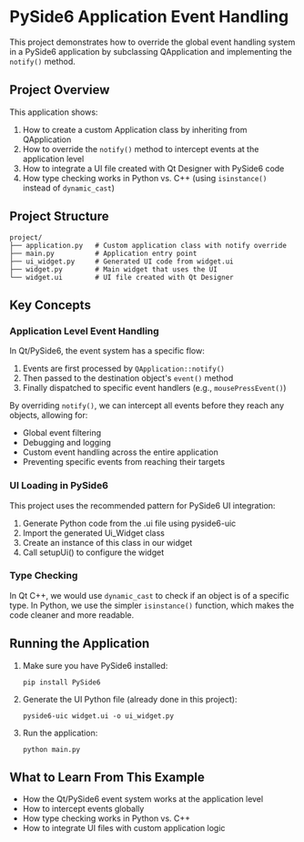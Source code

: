 # PySide6 Application Event Handling

This project demonstrates how to override the global event handling system in a PySide6 application by subclassing QApplication and implementing the `notify()` method.

## Project Overview

This application shows:
1. How to create a custom Application class by inheriting from QApplication
2. How to override the `notify()` method to intercept events at the application level
3. How to integrate a UI file created with Qt Designer with PySide6 code
4. How type checking works in Python vs. C++ (using `isinstance()` instead of `dynamic_cast`)

## Project Structure

```
project/
├── application.py   # Custom application class with notify override
├── main.py          # Application entry point
├── ui_widget.py     # Generated UI code from widget.ui
├── widget.py        # Main widget that uses the UI
└── widget.ui        # UI file created with Qt Designer
```

## Key Concepts

### Application Level Event Handling

In Qt/PySide6, the event system has a specific flow:
1. Events are first processed by `QApplication::notify()`
2. Then passed to the destination object's `event()` method
3. Finally dispatched to specific event handlers (e.g., `mousePressEvent()`)

By overriding `notify()`, we can intercept all events before they reach any objects, allowing for:
- Global event filtering
- Debugging and logging
- Custom event handling across the entire application
- Preventing specific events from reaching their targets

### UI Loading in PySide6

This project uses the recommended pattern for PySide6 UI integration:
1. Generate Python code from the .ui file using pyside6-uic
2. Import the generated Ui_Widget class
3. Create an instance of this class in our widget
4. Call setupUi() to configure the widget

### Type Checking

In Qt C++, we would use `dynamic_cast` to check if an object is of a specific type. In Python, we use the simpler `isinstance()` function, which makes the code cleaner and more readable.

## Running the Application

1. Make sure you have PySide6 installed:
   ```
   pip install PySide6
   ```

2. Generate the UI Python file (already done in this project):
   ```
   pyside6-uic widget.ui -o ui_widget.py
   ```

3. Run the application:
   ```
   python main.py
   ```

## What to Learn From This Example

- How the Qt/PySide6 event system works at the application level
- How to intercept events globally
- How type checking works in Python vs. C++
- How to integrate UI files with custom application logic